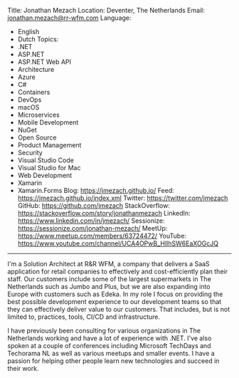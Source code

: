 Title: Jonathan Mezach
Location: Deventer, The Netherlands
Email: jonathan.mezach@rr-wfm.com
Language:
  - English
  - Dutch
Topics:
  - .NET
  - ASP.NET
  - ASP.NET Web API
  - Architecture
  - Azure
  - C#
  - Containers
  - DevOps
  - macOS
  - Microservices
  - Mobile Development
  - NuGet
  - Open Source
  - Product Management
  - Security
  - Visual Studio Code
  - Visual Studio for Mac
  - Web Development
  - Xamarin
  - Xamarin.Forms
Blog: https://jmezach.github.io/
Feed: https://jmezach.github.io/index.xml
Twitter: https://twitter.com/jmezach
GitHub: https://github.com/jmezach
StackOverflow: https://stackoverflow.com/story/jonathanmezach
LinkedIn: https://www.linkedin.com/in/jmezach/
Sessionize: https://sessionize.com/jonathan-mezach/
MeetUp: https://www.meetup.com/members/63724472/
YouTube: https://www.youtube.com/channel/UCA4OPwB_HlIhSW6EaXOGcJQ
---
I'm a Solution Architect at R&R WFM, a company that delivers a SaaS application for retail companies to effectively and cost-efficiently plan their staff. Our customers include some of the largest supermarkets in The Netherlands such as Jumbo and Plus, but we are also expanding into Europe with customers such as Edeka. In my role I focus on providing the best possible development experience to our development teams so that they can effectively deliver value to our customers. That includes, but is not limited to, practices, tools, CI/CD and infrastructure.

I have previously been consulting for various organizations in The Netherlands working and have a lot of experience with .NET. I've also spoken at a couple of conferences including Microsoft TechDays and Techorama NL as well as various meetups and smaller events. I have a passion for helping other people learn new technologies and succeed in their work.
